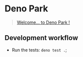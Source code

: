 # Deno Park

> [Welcome... to Deno Park !](https://www.youtube.com/watch?v=-w-58hQ9dLk)

## Development workflow

- Run the tests: `deno test .`;
